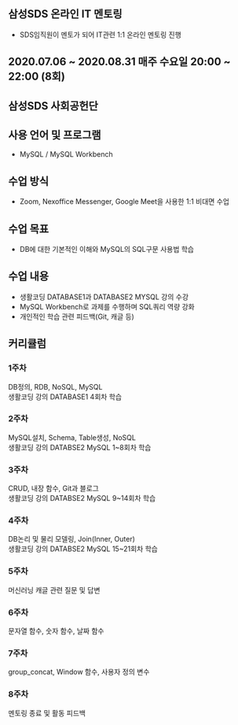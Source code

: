 ## 삼성SDS 온라인 IT 멘토링
- SDS임직원이 멘토가 되어 IT관련 1:1 온라인 멘토링 진행
## 2020.07.06 ~ 2020.08.31 매주 수요일 20:00 ~ 22:00 (8회)
## 삼성SDS 사회공헌단

## 사용 언어 및 프로그램 
- MySQL / MySQL Workbench
 
## 수업 방식 
- Zoom, Nexoffice Messenger, Google Meet을 사용한 1:1 비대면 수업 

## 수업 목표
- DB에 대한 기본적인 이해와 MySQL의 SQL구문 사용법 학습
## 수업 내용 
 - 생활코딩 DATABASE1과 DATABASE2 MYSQL 강의 수강
 - MySQL Workbench로 과제를 수행하며 SQL쿼리 역량 강화<br>
 - 개인적인 학습 관련 피드백(Git, 캐글 등)


## 커리큘럼
### 1주차
DB정의, RDB, NoSQL, MySQL<br>
생활코딩 강의 DATABASE1 4회차 학습
### 2주차
MySQL설치, Schema, Table생성, NoSQL<br>
생활코딩 강의 DATABSE2 MySQL 1~8회차 학습

### 3주차
CRUD, 내장 함수, Git과 블로그<br>
생활코딩 강의 DATABSE2 MySQL 9~14회차 학습

### 4주차
DB논리 및 물리 모델링, Join(Inner, Outer)<br>
생활코딩 강의 DATABSE2 MySQL 15~21회차 학습

### 5주차
머신러닝 캐글 관련 질문 및 답변 


### 6주차
문자열 함수, 숫자 함수, 날짜 함수


### 7주차
group_concat, Window 함수, 사용자 정의 변수


### 8주차
멘토링 종료 및 활동 피드백

